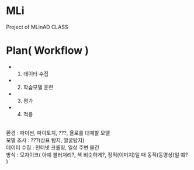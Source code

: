# MLi
Project of MLinAD CLASS
# Plan( Workflow )
- 1. 데이터 수집
- 2. 학습모델 훈련
- 3. 평가
- 4. 적용

<br>
환경 : 파이썬, 파이토치, ???, 욜로를 대체할 모델
<br>
모델 조사 : ???(상표 탐지, 얼굴탐지)
<br>
데이터 수집 : 인터넷 크롤링, 일상 주변 물건
<br>
방식 : 모자이크( 아예 블러처리?, 색 비슷하게?, 정적(이미지)일 때 동적(동영상)일 떄? )
